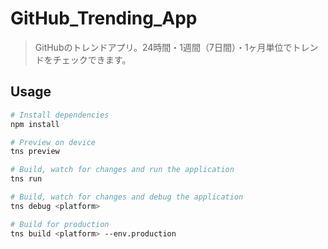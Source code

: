 # GitHub_Trending_App

> GitHubのトレンドアプリ。24時間・1週間（7日間）・1ヶ月単位でトレンドをチェックできます。

## Usage

``` bash
# Install dependencies
npm install

# Preview on device
tns preview

# Build, watch for changes and run the application
tns run

# Build, watch for changes and debug the application
tns debug <platform>

# Build for production
tns build <platform> --env.production

```

